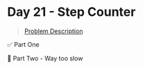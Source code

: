 # Day 21 - Step Counter

> [Problem Description](https://adventofcode.com/2023/day/21)

:white_check_mark: Part One

:hammer: Part Two - Way too slow
